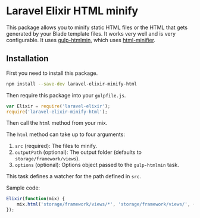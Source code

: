 # Laravel Elixir HTML minify

This package allows you to minify static HTML files or the HTML that gets generated by your Blade template files. It works very well and is very configurable. It uses [gulp-htmlmin]((https://github.com/jonschlinkert/gulp-htmlmin)), which uses [html-minifier](https://github.com/kangax/html-minifier).

## Installation

First you need to install this package.

```sh
npm install --save-dev laravel-elixir-minify-html
```

Then require this package into your `gulpfile.js`.

```js
var Elixir = require('laravel-elixir');
require('laravel-elixir-minify-html');
```

Then call the `html` method from your mix.

The `html` method can take up to four arguments:

  1. `src` (required): The files to minify.
  2. `outputPath` (optional): The output folder (defaults to `storage/framework/views`).
  3. `options` (optional):  Options object passed to the `gulp-htmlmin` task.

This task defines a watcher for the path defined in `src`.

Sample code:

```js
Elixir(function(mix) {
    mix.html('storage/framework/views/*', 'storage/framework/views/', {collapseWhitespace: true, removeAttributeQuotes: true, removeComments: true, minifyJS: true});
});
```